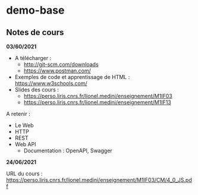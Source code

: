 # demo-base

## Notes de cours

**03/60/2021**

- A télécharger :
  - http://git-scm.com/downloads
  - https://www.postman.com/
- Exemples de code et apprentissage de HTML : https://www.w3schools.com/
- Slides des cours :
  - https://perso.liris.cnrs.fr/lionel.medini/enseignement/M1IF03
  - https://perso.liris.cnrs.fr/lionel.medini/enseignement/M1IF13

A retenir :

- Le Web
- HTTP
- REST
- Web API
  - Documentation : OpenAPI, Swagger

**24/06/2021**

URL du cours : https://perso.liris.cnrs.fr/lionel.medini/enseignement/M1IF03/CM/4_0_JS.pdf
